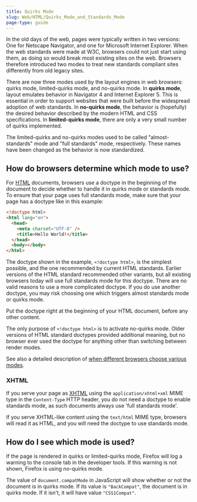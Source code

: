```yaml
---
title: Quirks Mode
slug: Web/HTML/Quirks_Mode_and_Standards_Mode
page-type: guide
---
```




In the old days of the web, pages were typically written in two versions: One for Netscape Navigator, and one for Microsoft Internet Explorer. When the web standards were made at W3C, browsers could not just start using them, as doing so would break most existing sites on the web. Browsers therefore introduced two modes to treat new standards compliant sites differently from old legacy sites.

There are now three modes used by the layout engines in web browsers: quirks mode, limited-quirks mode, and no-quirks mode. In **quirks mode**, layout emulates behavior in Navigator 4 and Internet Explorer 5. This is essential in order to support websites that were built before the widespread adoption of web standards. In **no-quirks mode**, the behavior is (hopefully) the desired behavior described by the modern HTML and CSS specifications. In **limited-quirks mode**, there are only a very small number of quirks implemented.

The limited-quirks and no-quirks modes used to be called "almost-standards" mode and "full standards" mode, respectively. These names have been changed as the behavior is now standardized.

## How do browsers determine which mode to use?

For [HTML](/Web/HTML) documents, browsers use a doctype in the beginning of the document to decide whether to handle it in quirks mode or standards mode. To ensure that your page uses full standards mode, make sure that your page has a doctype like in this example:

```html
<!doctype html>
<html lang="en">
  <head>
    <meta charset="UTF-8" />
    <title>Hello World!</title>
  </head>
  <body></body>
</html>
```

The doctype shown in the example, `<!doctype html>`, is the simplest possible, and the one recommended by current HTML standards. Earlier versions of the HTML standard recommended other variants, but all existing browsers today will use full standards mode for this doctype. There are no valid reasons to use a more complicated doctype. If you do use another doctype, you may risk choosing one which triggers almost standards mode or quirks mode.

Put the doctype right at the beginning of your HTML document, before any other content.

The only purpose of `<!doctype html>` is to activate no-quirks mode. Older versions of HTML standard doctypes provided additional meaning, but no browser ever used the doctype for anything other than switching between render modes.

See also a detailed description of [when different browsers choose various modes](https://hsivonen.fi/doctype/).

### XHTML

If you serve your page as [XHTML](/Glossary/XHTML) using the `application/xhtml+xml` MIME type in the `Content-Type` HTTP header, you do not need a doctype to enable standards mode, as such documents always use 'full standards mode'.

If you serve XHTML-like content using the `text/html` MIME type, browsers will read it as HTML, and you will need the doctype to use standards mode.

## How do I see which mode is used?

If the page is rendered in quirks or limited-quirks mode, Firefox will log a warning to the console tab in the developer tools. If this warning is not shown, Firefox is using no-quirks mode.

The value of `document.compatMode` in JavaScript will show whether or not the document is in quirks mode. If its value is `"BackCompat"`, the document is in quirks mode. If it isn't, it will have value `"CSS1Compat"`.
